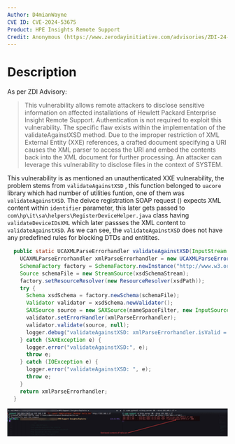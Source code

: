 ```yaml
---
Author: D4mianWayne
CVE ID: CVE-2024-53675
Product: HPE Insights Remote Support
Credit: Anonymous (https://www.zerodayinitiative.com/advisories/ZDI-24-1638/)
---
```



# Description

As per ZDI Advisory:

> This vulnerability allows remote attackers to disclose sensitive information on affected installations of Hewlett Packard Enterprise Insight Remote Support. Authentication is not required to exploit this vulnerability.
> The specific flaw exists within the implementation of the validateAgainstXSD method. Due to the improper restriction of XML External Entity (XXE) references, a crafted document specifying a URI causes the XML parser to access the URI and embed the contents back into the XML document for further processing. An attacker can leverage this vulnerability to disclose files in the context of SYSTEM.

This vulnerability is as mentioned an unauthenticated XXE vulnerability, the problem stems from `validateAgainstXSD` , this function belonged to `uacore` library which had number of utilities funtion, one of them was `validateAgainstXSD`. The deivce registration SOAP request () expects XML content within `identifier` parameter, this later gets passed to `com\hp\it\sa\helpers\RegisterDeviceHelper.java` class having `validateDeviceIDsXML` which later passses the XML content to `validateAgainstXSD`. As we can see, the `validateAgainstXSD` does not have any predefined rules for blocking DTDs and entitites.


```java
  public static UCAXMLParseErrorhandler validateAgainstXSD(InputStream xsdSchemaStream, InputStream xmlInstanceStream, XMLFilterImpl nameSpaceFilter, String xsdPath) throws Exception {
    UCAXMLParseErrorhandler xmlParseErrorhandler = new UCAXMLParseErrorhandler();
    SchemaFactory factory = SchemaFactory.newInstance("http://www.w3.org/2001/XMLSchema");
    Source schemaFile = new StreamSource(xsdSchemaStream);
    factory.setResourceResolver(new ResourceResolver(xsdPath));
    try {
      Schema xsdSchema = factory.newSchema(schemaFile);
      Validator validator = xsdSchema.newValidator();
      SAXSource source = new SAXSource(nameSpaceFilter, new InputSource(xmlInstanceStream));
      validator.setErrorHandler(xmlParseErrorhandler);
      validator.validate(source, null);
      logger.debug("validateAgainstXSD: xmlParseErrorhandler.isValid = {}", Boolean.valueOf(xmlParseErrorhandler.isValid));
    } catch (SAXException e) {
      logger.error("validateAgainstXSD:", e);
      throw e;
    } catch (IOException e) {
      logger.error("validateAgainstXSD: ", e);
      throw e;
    } 
    return xmlParseErrorhandler;
  }
```

![POC Showcase](./poc.jpg)